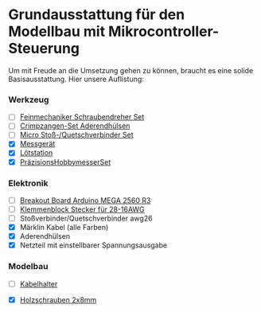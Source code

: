 # Grundausstattung für den Modellbau mit Mikrocontroller-Steuerung

Um mit Freude an die Umsetzung gehen zu können, braucht es eine solide Basisausstattung. Hier unsere Auflistung:

### Werkzeug

- [ ] [Feinmechaniker Schraubendreher Set](https://www.amazon.de/dp/B095CSQVHG)
- [ ] [Crimpzangen-Set Aderendhülsen](https://www.amazon.de/dp/B0CBCBVBBV)
- [ ] [Micro Stoß-/Quetschverbinder Set](https://www.amazon.de/dp/B0CT5S3FLC)
- [x] [Messgerät](https://www.amazon.de/dp/B08CX9W7G3)
- [x] [Lötstation](https://www.amazon.de/dp/B09NNZHQXB)
- [x] [PräzisionsHobbymesserSet](https://www.amazon.de/dp/B07V83Q9W8)

### Elektronik

- [ ] [Breakout Board Arduino MEGA 2560 R3](https://www.amazon.de/dp/B0BPH1MMGX)
- [ ] [Klemmenblock Stecker für 28-16AWG](https://www.amazon.de/dp/B0DBPKDZRY)
- [ ] Stoßverbinder/Quetschverbinder awg26
- [x] Märklin Kabel (alle Farben)
- [x] Aderendhülsen
- [x] Netzteil mit einstellbarer Spannungsausgabe

### Modelbau


- [ ] [Kabelhalter](https://www.amazon.de/dp/B083NHFWM2)
- [x] [Holzschrauben 2x8mm](https://www.amazon.de/dp/B01MCWMVHB)






